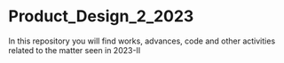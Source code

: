 # Product_Design_2_2023
 In this repository you will find works, advances, code and other activities related to the matter seen in 2023-II

